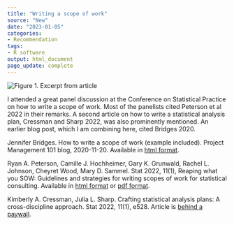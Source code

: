 ```yaml
---
title: "Writing a scope of work"
source: "New"
date: "2023-01-05"
categories:
- Recommendation
tags:
- R software
output: html_document
page_update: complete
---
```


![Figure 1. Excerpt from article](http://www.pmean.com/new-images/23/scope-of-work-01.png)

<div class="notes">

I attended a great panel discussion at the Conference on Statistical Practice on how to write a scope of work. Most of the panelists cited Peterson et al 2022 in their remarks. A second article on how to write a statistical analysis plan, Cressman and Sharp 2022, was also prominently mentioned. An earlier blog post, which I am combining here, cited Bridges 2020.

Jennifer Bridges. How to write a scope of work (example included). Project Management 101 blog, 2020-11-20. Available in [html format](https://www.projectmanager.com/training/write-scope-work).


Ryan A. Peterson, Camille J. Hochheimer, Gary K. Grunwald, Rachel L. Johnson, Cheyret Wood, Mary D. Sammel. Stat 2022, 11(1), Reaping what you SOW: Guidelines and strategies for writing scopes of work for statistical consulting. Available in [html format][pet1] or [pdf format][pet2].

Kimberly A. Cressman, Julia L. Sharp. Crafting statistical analysis plans: A cross-discipline approach. Stat 2022, 11(1), e528. Article is [behind a paywall][cre1].

[cre1]: https://onlinelibrary.wiley.com/doi/abs/10.1002/sta4.528
[pet1]: https://onlinelibrary.wiley.com/doi/full/10.1002/sta4.496
[pet2]: https://onlinelibrary.wiley.com/doi/epdf/10.1002/sta4.496

</div>
